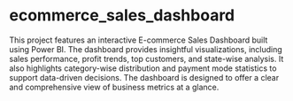 # ecommerce_sales_dashboard
This project features an interactive E-commerce Sales Dashboard built using Power BI. The dashboard provides insightful visualizations, including sales performance, profit trends, top customers, and state-wise analysis. It also highlights category-wise distribution and payment mode statistics to support data-driven decisions. The dashboard is designed to offer a clear and comprehensive view of business metrics at a glance.
